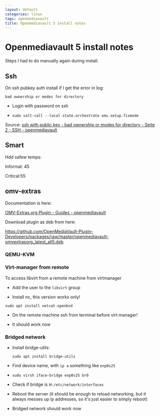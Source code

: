 ```yaml
---
layout: default
categories: linux
tags: openmediavault
title: Openmediavault 5 install notes
---
```


# Openmediavault 5 install notes

Steps I had to do manually again during install.

## Ssh

On ssh pubkey auth install if I get the error in log:

```
bad ownership or modes for directory
```

- Login with password on ssh

- `sudo salt-call --local state.orchestrate omv.setup.fixmode`

Source: [ssh with public key - bad ownership or modes for directory - Seite 2 - SSH - openmediavault](https://forum.openmediavault.org/index.php?thread/23234-ssh-with-public-key-bad-ownership-or-modes-for-directory/&postID=250900#post250900)

## Smart

Hdd safew temps:

Informal: 45

Critical:55

## omv-extras

Documentation is here:

[OMV-Extras.org Plugin - Guides - openmediavault](https://forum.openmediavault.org/index.php?thread/5549-omv-extras-org-plugin/)

Download plugin as deb from here:

https://github.com/OpenMediaVault-Plugin-Developers/packages/raw/master/openmediavault-omvextrasorg_latest_all5.deb

### QEMU-KVM

### Virt-manager from remote

To access libvirt from a remote machine from virtmanager

- Add the user to the `libvirt` group

- Install nc, this version works only!

```shell
sudo apt install netcat-openbsd  
```

- On the remote machine ssh from terminal before virt manager!

- It should work now

### Bridged network

- Install bridge-utils: 
  
  ```shell
  sudo apt install bridge-utils
  ```

- Find device name, with `ip a` something like `enp0s25`

- ```shell
  sudo virsh iface-bridge enp0s25 br0
  ```

- Check if bridge is in `/etc/network/interfaces`

- Reboot the server (it should be enough to reload networking, but it always messes up ip addresses, so it's just easier to simply reboot)

- Bridged network should work now